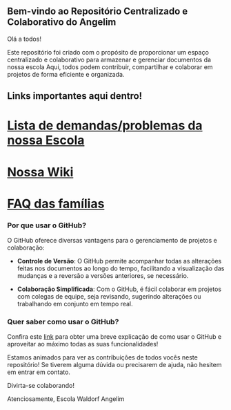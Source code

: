 ## Bem-vindo ao Repositório Centralizado e Colaborativo do Angelim
Olá a todos!

Este repositório foi criado com o propósito de proporcionar um espaço centralizado e colaborativo para armazenar e gerenciar documentos da nossa escola
Aqui, todos podem contribuir, compartilhar e colaborar em projetos de forma eficiente e organizada.

## Links importantes aqui dentro!

# [Lista de demandas/problemas da nossa Escola](https://github.com/EscolaWaldorfAngelim/Documentos/issues) 
# [Nossa Wiki](https://github.com/EscolaWaldorfAngelim/Documentos/wiki) 
# [FAQ das famílias](https://github.com/EscolaWaldorfAngelim/Documentos/tree/main/2_ConselhoFamilias) 




### Por que usar o GitHub?

O GitHub oferece diversas vantagens para o gerenciamento de projetos e colaboração:

- **Controle de Versão**: O GitHub permite acompanhar todas as alterações feitas nos documentos ao longo do tempo, facilitando a visualização das mudanças e a reversão a versões anteriores, se necessário.

- **Colaboração Simplificada**: Com o GitHub, é fácil colaborar em projetos com colegas de equipe, seja revisando, sugerindo alterações ou trabalhando em conjunto em tempo real.

### Quer saber como usar o GitHub?

Confira este [link](https://docs.github.com/pt) para obter uma breve explicação de como usar o GitHub e aproveitar ao máximo todas as suas funcionalidades!

Estamos animados para ver as contribuições de todos vocês neste repositório! Se tiverem alguma dúvida ou precisarem de ajuda, não hesitem em entrar em contato.

Divirta-se colaborando!

Atenciosamente,
Escola Waldorf Angelim
